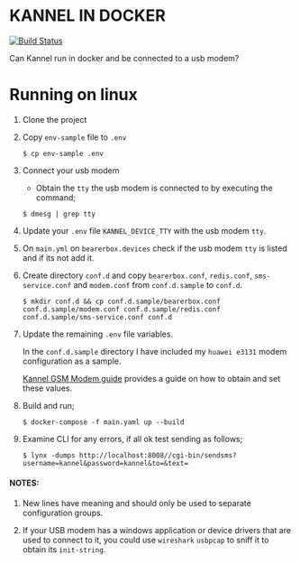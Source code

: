 # KANNEL IN DOCKER
[![Build Status](https://travis-ci.org/ngendah/kannel-docker.svg?branch=master)](https://travis-ci.org/ngendah/kannel-docker)

Can Kannel run in docker and be connected to a usb modem?

# Running on linux

1. Clone the project

2. Copy `env-sample` file to `.env`
    ```
    $ cp env-sample .env
    ```

3. Connect your usb modem

    * Obtain the `tty` the usb modem is connected to by executing the command;
    
    ```
    $ dmesg | grep tty
    ```
    
4. Update your `.env` file `KANNEL_DEVICE_TTY` with the usb modem `tty`.

5. On `main.yml` on `bearerbox.devices` check if the usb modem `tty` is listed and if its not add it.

6. Create directory `conf.d` and copy `bearerbox.conf`, `redis.conf`, `sms-service.conf` and `modem.conf` from `conf.d.sample` to `conf.d`.
    ```
    $ mkdir conf.d && cp conf.d.sample/bearerbox.conf conf.d.sample/modem.conf conf.d.sample/redis.conf conf.d.sample/sms-service.conf conf.d
    ```

9. Update the remaining `.env` file variables.
    
    In the `conf.d.sample` directory I have included my `huawei e3131` modem configuration as a sample.
    
    [Kannel GSM Modem guide](https://www.kannel.org/download/kannel-userguide-snapshot/userguide.html#sms-gateway) provides a guide on how to obtain and set these values.

10. Build and run;
    ```
    $ docker-compose -f main.yaml up --build
    ```
    
11. Examine CLI for any errors, if all ok test sending as follows;
    ```
    $ lynx -dumps http://localhost:8008//cgi-bin/sendsms?username=kannel&password=kannel&to=&text=
    ```
    
#### NOTES:
1. New lines have meaning and should only be used to separate configuration groups.

2. If your USB modem has a windows application or device drivers that are used to connect to it, you could use `wireshark` `usbpcap` to sniff it to obtain its `init-string`.
